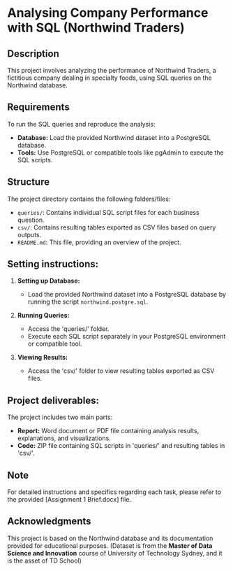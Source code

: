 # Analysing Company Performance with SQL (Northwind Traders)

## Description

This project involves analyzing the performance of Northwind Traders, a fictitious company dealing in specialty foods, using SQL queries on the Northwind database.

## Requirements

To run the SQL queries and reproduce the analysis:

- **Database:** Load the provided Northwind dataset into a PostgreSQL database.
- **Tools:** Use PostgreSQL or compatible tools like pgAdmin to execute the SQL scripts.

## Structure

The project directory contains the following folders/files:

- `queries/`: Contains individual SQL script files for each business question.
- `csv/`: Contains resulting tables exported as CSV files based on query outputs.
- `README.md`: This file, providing an overview of the project.


## Setting instructions:

1. **Setting up Database:**
    - Load the provided Northwind dataset into a PostgreSQL database by running the script `northwind.postgre.sql`.
  
2. **Running Queries:**
    - Access the 'queries/' folder.
    - Execute each SQL script separately in your PostgreSQL environment or compatible tool.

3. **Viewing Results:**
    - Access the 'csv/' folder to view resulting tables exported as CSV files.

## Project deliverables:

The project includes two main parts:
- **Report:** Word document or PDF file containing analysis results, explanations, and visualizations.
- **Code:** ZIP file containing SQL scripts in 'queries/' and resulting tables in 'csv/'.

## Note
For detailed instructions and specifics regarding each task, please refer to the provided [Assignment 1 Brief.docx] file.

## Acknowledgments

This project is based on the Northwind database and its documentation provided for educational purposes.
(Dataset is from the **Master of Data Science and Innovation** course of University of Technology Sydney, and it is the asset of TD School)
